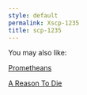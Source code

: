 ```yaml
---
style: default
permalink: Xscp-1235
title: scp-1235
---
```

You may also like:

[Prometheans](http://scp-wiki.net/prometheans)

[A Reason To Die](http://scp-wiki.net/a-reason-to-die)

